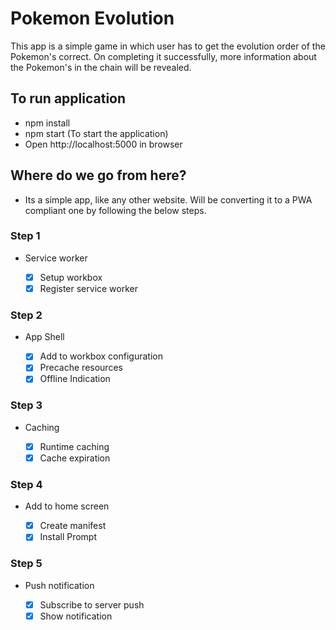 # Pokemon Evolution

This app is a simple game in which user has to get the evolution order of the Pokemon's correct.
On completing it successfully, more information about the Pokemon's in the chain will be revealed.

## To run application

- npm install
- npm start (To start the application)
- Open http://localhost:5000 in browser

## Where do we go from here?

- Its a simple app, like any other website. Will be converting it 
to a PWA compliant one by following the below steps.

### Step 1

- Service worker

  - [x] Setup workbox 
  - [x] Register service worker

### Step 2

- App Shell

  - [x] Add to workbox configuration 
  - [x] Precache resources
  - [x] Offline Indication

### Step 3

- Caching

  - [x] Runtime caching
  - [x] Cache expiration

### Step 4

- Add to home screen

  - [x] Create manifest
  - [x] Install Prompt

### Step 5

- Push notification
 
  - [x] Subscribe to server push
  - [x] Show notification 